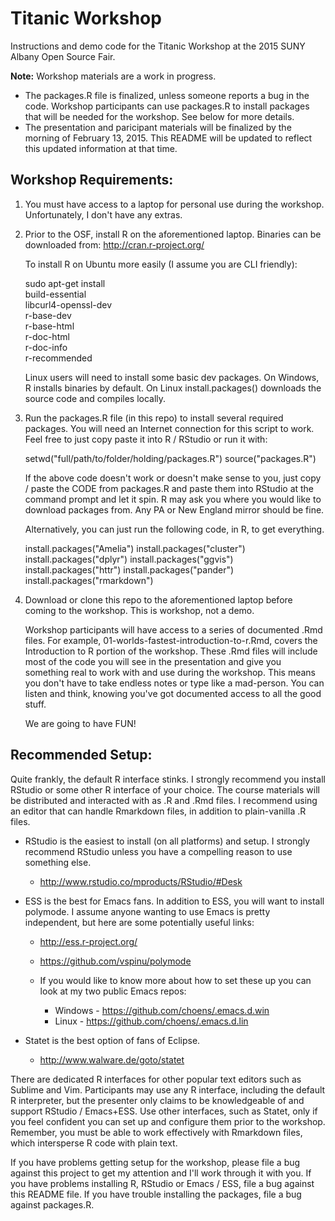 # Titanic Workshop

Instructions and demo code for the Titanic Workshop at the 2015 SUNY
Albany Open Source Fair.

**Note:** Workshop materials are a work in progress.

- The packages.R file is finalized, unless someone reports a bug in
  the code. Workshop participants can use packages.R to install
  packages that will be needed for the workshop. See below for more
  details.
- The presentation and paricipant materials will be finalized by the
  morning of February 13, 2015. This README will be updated to reflect
  this updated information at that time.

## Workshop Requirements:

1. You must have access to a laptop for personal use during the
   workshop. Unfortunately, I don't have any extras.
2. Prior to the OSF, install R on the aforementioned laptop. Binaries
   can be downloaded from: http://cran.r-project.org/

   To install R on Ubuntu more easily (I assume you are CLI friendly):

    sudo apt-get install \
      build-essential \
      libcurl4-openssl-dev \
      r-base-dev \
      r-base-html \
      r-doc-html \
      r-doc-info \
      r-recommended

   Linux users will need to install some basic dev packages. On
   Windows, R installs binaries by default. On Linux install.packages()
   downloads the source code and compiles locally.

3. Run the packages.R file (in this repo) to install several required
   packages. You will need an Internet connection for this script to
   work. Feel free to just copy paste it into R / RStudio or run it
   with:

    setwd("full/path/to/folder/holding/packages.R")
    source("packages.R")

   If the above code doesn't work or doesn't make sense to you, just
   copy / paste the CODE from packages.R and paste them into RStudio
   at the command prompt and let it spin. R may ask you where you
   would like to download packages from. Any PA or New England mirror
   should be fine.

   Alternatively, you can just run the following code, in R, to get
   everything.

   install.packages("Amelia")
   install.packages("cluster")
   install.packages("dplyr")
   install.packages("ggvis")
   install.packages("httr")
   install.packages("pander")
   install.packages("rmarkdown")


4. Download or clone this repo to the aforementioned laptop before
   coming to the workshop. This is workshop, not a demo.

   Workshop participants will have access to a series of documented
   .Rmd files. For example, 01-worlds-fastest-introduction-to-r.Rmd,
   covers the Introduction to R portion of the workshop. These .Rmd
   files will include most of the code you will see in the
   presentation and give you something real to work with and use
   during the workshop. This means you don't have to take endless
   notes or type like a mad-person. You can listen and think, knowing
   you've got documented access to all the good stuff.

   We are going to have FUN!

## Recommended Setup:

Quite frankly, the default R interface stinks. I strongly recommend
you install RStudio or some other R interface of your choice. The
course materials will be distributed and interacted with as .R and
.Rmd files. I recommend using an editor that can handle Rmarkdown
files, in addition to plain-vanilla .R files.

- RStudio is the easiest to install (on all platforms) and setup. I
  strongly recommend RStudio unless you have a compelling reason to
  use something else.

    - http://www.rstudio.co/mproducts/RStudio/#Desk

- ESS is the best for Emacs fans. In addition to ESS, you will want to
  install polymode. I assume anyone wanting to use Emacs is pretty
  independent, but here are some potentially useful links:

    - http://ess.r-project.org/
    - https://github.com/vspinu/polymode
    - If you would like to know more about how to set
      these up you can look at my two public Emacs repos:
    
        - Windows - https://github.com/choens/.emacs.d.win
        - Linux - https://github.com/choens/.emacs.d.lin
    
- Statet is the best option of fans of Eclipse.
    
    - http://www.walware.de/goto/statet

There are dedicated R interfaces for other popular text editors such
as Sublime and Vim. Participants may use any R interface, including
the default R interpreter, but the presenter only claims to be
knowledgeable of and support RStudio / Emacs+ESS. Use other
interfaces, such as Statet, only if you feel confident you can set up
and configure them prior to the workshop. Remember, you must be able
to work effectively with Rmarkdown files, which intersperse R code
with plain text.

If you have problems getting setup for the workshop, please file a bug
against this project to get my attention and I'll work through it with
you. If you have problems installing R, RStudio or Emacs / ESS, file a
bug against this README file. If you have trouble installing the
packages, file a bug against packages.R.
